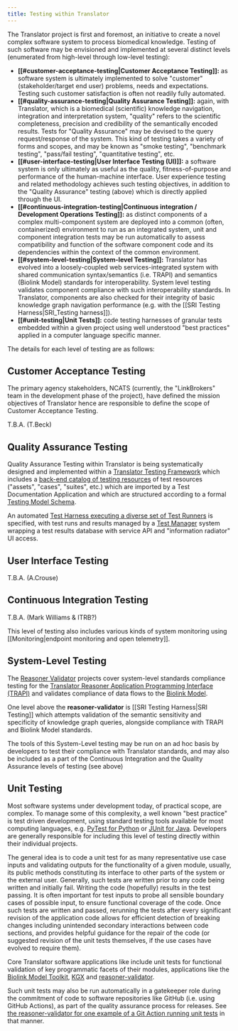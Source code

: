 ```yaml
---
title: Testing within Translator
---
```

The Translator project is first and foremost, an initiative to create a novel complex software system to process biomedical knowledge. Testing of such software may be envisioned and implemented at several distinct levels (enumerated from high-level through low-level testing):

* **[[#customer-acceptance-testing|Customer Acceptance Testing]]:** as software system is ultimately implemented to solve "customer" (stakeholder/target end user) problems, needs and expectations. Testing such customer satisfaction is often not readily fully automated.
* **[[#quality-assurance-testing|Quality Assurance Testing]]:** again, with Translator, which is a biomedical (scientific) knowledge navigation, integration and interpretation system, "quality" refers to the scientific completeness, precision and credibility of the semantically encoded results. Tests for "Quality Assurance" may be devised to the query request/response of the system. This kind of testing takes a variety of forms and scopes, and may be known as "smoke testing", "benchmark testing", "pass/fail testing", "quantitative testing", etc.
* **[[#user-interface-testing|User Interface Testing (UI)]]:** a software system is only ultimately as useful as the quality, fitness-of-purpose and performance of the human-machine interface. User experience testing and related methodology achieves such testing objectives, in addition to the "Quality Assurance" testing (above) which is directly applied through the UI.
* **[[#continuous-integration-testing|Continuous integration / Development Operations Testing]]:** as distinct components of a complex multi-component system are deployed into a common (often, containerized) environment to run as an integrated system, unit and component integration tests may be run  automatically to assess compatibility and function of the software component code and its dependencies within the context of the common environment.
* **[[#system-level-testing|System-level Testing]]:** Translator has evolved into a loosely-coupled web services-integrated system with shared communication syntax/semantics (i.e. TRAPI) and semantics (Biolink Model) standards for interoperability. System level testing validates component compliance with such interoperability standards. In Translator, components are also checked for their integrity of basic knowledge graph navigation performance (e.g. with the [[SRI Testing Harness|SRI_Testing harness]]).
* **[[#unit-testing|Unit Tests]]:** code testing harnesses of granular tests embedded within a given project using well understood "best practices" applied in a computer language specific manner.

The details for each level of testing are as follows:

## Customer Acceptance Testing

The primary agency stakeholders, NCATS (currently, the "LinkBrokers" team in the development phase of the project), have defined the mission objectives of Translator hence are responsible to define the scope of Customer Acceptance Testing.

T.B.A. (T.Beck)

## Quality Assurance Testing

Quality Assurance Testing within Translator is being systematically designed and implemented within a [Translator Testing Framework](https://github.com/NCATSTranslator/TranslatorTesting) which includes a [back-end catalog of testing resources](https://github.com/NCATSTranslator/Tests) of test resources ("assets", "cases", "suites", etc.) which are imported by a Test Documentation Application and which are structured according to a formal [Testing Model Schema](https://github.com/TranslatorSRI/TranslatorTestingModel). 

An automated [Test Harness executing a diverse set of Test Runners](https://github.com/TranslatorSRI/TestHarness) is specified, with test runs and results managed by a [Test Manager](https://github.com/TranslatorSRI/TestManager) system wrapping a test results database with service API and "information radiator" UI access.

## User Interface Testing

T.B.A. (A.Crouse)

## Continuous Integration Testing

T.B.A. (Mark Williams & ITRB?)

This level of testing also includes various kinds of system monitoring using [[Monitoring|endpoint monitoring and open telemetry]].

## System-Level Testing

The [Reasoner Validator](https://github.com/NCATSTranslator/reasoner-validator) projects cover system-level standards compliance testing for the [Translator Reasoner Application Programming Interface (TRAPI)](https://github.com/NCATSTranslator/ReasonerAPI) and validates compliance of data flows to the [Biolink Model](https://github.com/biolink/biolink-model).  
 
One level above the **reasoner-validator** is [[SRI Testing Harness|SRI Testing]] which attempts validation of the semantic sensitivity and specificity of knowledge graph queries, alongside compliance with TRAPI and Biolink Model standards.

The tools of this System-Level testing may be run on an ad hoc basis by developers to test their compliance with Translator standards, and may also be included as a part of the Continuous Integration and the Quality Assurance levels of testing (see above)

## Unit Testing

Most software systems under development today, of practical scope, are complex.  To manage some of this complexity, a well known "best practice" is test driven development, using standard testing tools available for most computing languages, e.g. [PyTest for Python](https://docs.pytest.org/) or [JUnit for Java](https://junit.org).  Developers are generally responsible for including this level of testing directly within their individual projects.

The general idea is to code a unit test for as many representative use case inputs and validating outputs for the functionality of a given module, usually, its public methods constituting its interface to other parts of the system or the external user. Generally, such tests are written prior to any code being written and initially fail. Writing the code (hopefully) results in the test passing. It is often important for test inputs to probe all sensible boundary cases of possible input, to ensure functional coverage of the code. Once such tests are written and passed, rerunning the tests after every significant revision of the application code allows for efficient detection of breaking changes including unintended secondary interactions between code sections, and provides helpful guidance for the repair of the code (or suggested revision of the unit tests themselves, if the use cases have evolved to require them).

Core Translator software applications like include unit tests for functional validation of key programmatic facets of their modules, applications like the [Biolink Model Toolkit](https://github.com/biolink/biolink-model-toolkit/tree/master/tests/unit), [KGX](https://github.com/biolink/kgx/tree/master/tests) and [reasoner-validator](https://github.com/NCATSTranslator/reasoner-validator/tree/master/tests).

Such unit tests may also be run automatically in a gatekeeper role during the commitment of code to software repositories like GitHub (i.e. using GitHub Actions), as part of the quality assurance process for releases. See [the reasoner-validator for one example of a Git Action running unit tests](https://github.com/NCATSTranslator/reasoner-validator/blob/master/.github/workflows/test.yml) in that manner.
